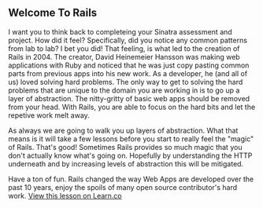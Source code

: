## Welcome To Rails

I want you to think back to completeing your Sinatra assessment and project. How did it feel? Specifically, did you notice any common patterns from lab to lab? I bet you did! That feeling, is what led to the creation of Rails in 2004. The creator, David Heinemeier Hansson was making web applications with Ruby and noticed that he was just copy pasting common parts from previous apps into his new work. As a developer, he (and all of us) loved solving hard problems. The only way to get to solving the hard problems that are unique to the domain you are working in is to go up a layer of abstraction. The nitty-gritty of basic web apps should be removed from your head. With Rails, you are able to focus on the hard bits and let the repetive work melt away. 

As always we are going to walk you up layers of abstraction. What that means is it will take a few lessons before you start to really feel the "magic" of Rails. That's good! Sometimes Rails provides so much magic that you don't actually know what's going on. Hopefully by understanding the HTTP underneath and by increasing levels of abstraction this will be mitigated.

Have a ton of fun. Rails changed the way Web Apps are developed over the past 10 years, enjoy the spoils of many open source contributor's hard work.
<a href='https://learn.co/lessons/welcome-to-rails' data-visibility='hidden'>View this lesson on Learn.co</a>
